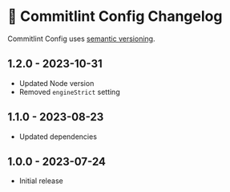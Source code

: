 # 💬 Commitlint Config Changelog

Commitlint Config uses [semantic versioning](https://semver.org/).

## 1.2.0 - 2023-10-31

* Updated Node version
* Removed `engineStrict` setting

## 1.1.0 - 2023-08-23

* Updated dependencies

## 1.0.0 - 2023-07-24

* Initial release
